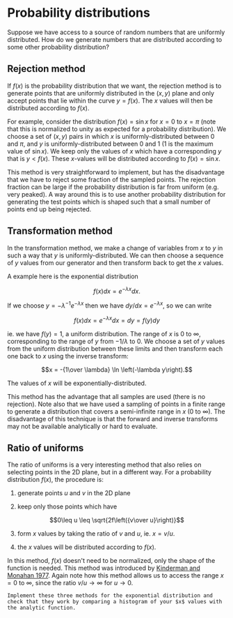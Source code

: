 # Probability distributions

Suppose we have access to a source of random numbers that are uniformly distributed. How do we generate numbers that are distributed according to some other probability distribution?

## Rejection method

If $f(x)$ is the probability distribution that we want, the rejection method is to generate points that are uniformly distributed in the $(x,y)$ plane and only accept points that lie within the curve $y=f(x)$. The $x$ values will then be distributed according to $f(x)$. 

For example, consider the distribution $f(x)=\sin x$ for $x=0$ to $x=\pi$ (note that this is normalized to unity as expected for a probability distribution). We choose a set of $(x,y)$ pairs in which $x$ is uniformly-distributed between $0$ and $\pi$, and $y$ is uniformly-distributed between $0$ and $1$ ($1$ is the maximum value of $\sin x$). We keep only the values of $x$ which have a corresponding $y$ that is $y<f(x)$. These $x$-values will be distributed according to $f(x)=\sin x$.

This method is very straightforward to implement, but has the disadvantage that we have to reject some fraction of the sampled points. The rejection fraction can be large if the probability distribution is far from uniform (e.g. very peaked). A way around this is to use another probability distribution for generating the test points which is shaped such that a small number of points end up being rejected.

## Transformation method

In the transformation method, we make a change of variables from $x$ to $y$ in such a way that $y$ is uniformly-distributed. We can then choose a sequence of $y$ values from our generator and then transform back to get the $x$ values.

A example here is the exponential distribution 

$$f(x)dx = e^{-\lambda x} dx.$$

If we choose $y = -\lambda^{-1} e^{-\lambda x}$ then we have $dy/dx = e^{-\lambda x}$, so we can write 

$$ f(x) dx = e^{-\lambda x} dx = dy = f(y) dy$$

ie. we have $f(y) = 1$, a uniform distribution. The range of $x$ is $0$ to $\infty$, corresponding to the range of $y$ from $-1/\lambda$ to $0$. We choose a set of $y$ values from the uniform distribution between these limits and then transform each one back to $x$ using the inverse transform:

$$x = -{1\over \lambda} \ln \left(-\lambda y\right).$$

The values of $x$ will be exponentially-distributed.

This method has the advantage that all samples are used (there is no rejection). Note also that we have used a sampling of points in a finite range to generate a distribution that covers a semi-infinite range in $x$ ($0$ to $\infty$).
The disadvantage of this technique is that the forward and inverse transforms may not be available analytically or hard to evaluate.

## Ratio of uniforms

The ratio of uniforms is a very interesting method that also relies on selecting points in the 2D plane, but in a different way. For a probability distribution $f(x)$, the procedure is:

1. generate points $u$ and $v$ in the 2D plane

2. keep only those points which have 

$$0\leq u \leq \sqrt{2f\left({v\over u}\right)}$$

3. form $x$ values by taking the ratio of $v$ and $u$, ie. $x=v/u$.

4. the $x$ values will be distributed according to $f(x)$.

In this method, $f(x)$ doesn't need to be normalized, only the shape of the function is needed.  This method was introduced by [Kinderman and Monahan 1977](https://dl.acm.org/doi/pdf/10.1145/355744.355750). 
Again note how this method allows us to access the range $x=0$ to $\infty$, since the ratio $v/u\rightarrow \infty$ for $u\rightarrow 0$. 

```{admonition} Exercise:
Implement these three methods for the exponential distribution and check that they work by comparing a histogram of your $x$ values with the analytic function.
```